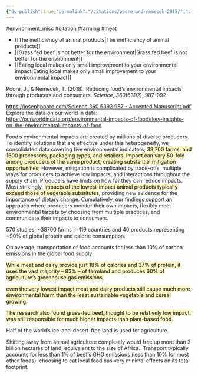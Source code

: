 ```yaml
---
{"dg-publish":true,"permalink":"/citations/poore-and-nemecek-2018/","created":"2023-11-19T14:07:29.000+00:00","updated":"2025-10-10T23:57:53.072+01:00"}
---
```


#environment_misc #citation #farming #meat 

- [[The inefficiency of animal products\|The inefficiency of animal products]]
- [[Grass fed beef is not better for the environment\|Grass fed beef is not better for the environment]]
- [[Eating local makes only small improvement to your environmental impact\|Eating local makes only small improvement to your environmental impact]]

Poore, J., & Nemecek, T. (2018). Reducing food’s environmental impacts through producers and consumers. _Science_, _360_(6392), 987-992.

[https://josephpoore.com/Science 360 6392 987 - Accepted Manuscript.pdf](https://josephpoore.com/Science%20360%206392%20987%20-%20Accepted%20Manuscript.pdf)
Explore the data on our world in data: https://ourworldindata.org/environmental-impacts-of-food#key-insights-on-the-environmental-impacts-of-food

Food’s environmental impacts are created by millions of diverse producers. To identify solutions that are effective under this heterogeneity, we consolidated data covering five environmental indicators; <mark style="background: #FFF3A3A6;">38,700 farms; and 1600 processors, packaging types, and retailers. Impact can vary 50-fold among producers of the same product, creating substantial mitigation opportunities.</mark> However, mitigation is complicated by trade-offs, multiple ways for producers to achieve low impacts, and interactions throughout the supply chain. Producers have limits on how far they can reduce impacts. Most strikingly, <mark style="background: #FFF3A3A6;">impacts of the lowest-impact animal products typically exceed those of vegetable substitutes</mark>, providing new evidence for the importance of dietary change. Cumulatively, our findings support an approach where producers monitor their own impacts, flexibly meet environmental targets by choosing from multiple practices, and communicate their impacts to consumers.

570 studies, ~38700 farms in 119 countries and 40 products representing ~90% of global protein and calorie consumption.

On average, transportation of food accounts for less than 10% of carbon emissions in the global food supply

<mark style="background: #FFF3A3A6;">While meat and dairy provide just 18% of calories and 37% of protein, it uses the vast majority – 83% – of farmland and produces 60% of agriculture’s greenhouse gas emissions.</mark>

<mark style="background: #FFF3A3A6;">even the very lowest impact meat and dairy products still cause much more environmental harm than the least sustainable vegetable and cereal growing.</mark>

<mark style="background: #FFF3A3A6;">The research also found grass-fed beef, thought to be relatively low impact, was still responsible for much higher impacts than plant-based food.</mark>

Half of the world’s ice-and-desert-free land is used for agriculture.  

Shifting away from animal agriculture completely would free up more than 3 billion hectares of land, equivalent to the size of Africa.  Transport typically accounts for less than 1% of beef’s GHG emissions (less than 10% for most other foods): choosing to eat local food has very minimal effects on its total footprint.